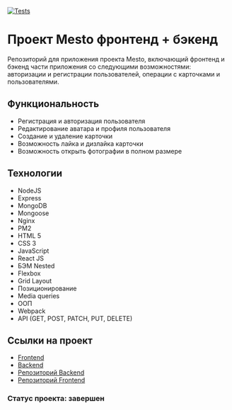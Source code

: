 [![Tests](../../actions/workflows/tests.yml/badge.svg)](./actions/workflows/tests.yml)

# Проект Mesto фронтенд + бэкенд

Репозиторий для приложения проекта Mesto, включающий фронтенд и бэкенд части приложения со следующими возможностями: авторизации и регистрации пользователей, операции с карточками и пользователями.

## Функциональность

* Регистрация и авторизация пользователя
* Редактирование аватара и профиля пользователя
* Создание и удаление карточки
* Возможность лайка и дизлайка карточки
* Возможность открыть фотографии в полном размере

## Технологии

* NodeJS
* Express
* MongoDB
* Mongoose
* Nginx
* PM2
* HTML 5
* CSS 3
* JavaScript
* React JS
* БЭМ Nested
* Flexbox
* Grid Layout
* Позиционирование
* Media queries
* ООП
* Webpack
* API (GET, POST, PATCH, PUT, DELETE)

## Ссылки на проект

* [Frontend](https://mesto.sdlmdev.site/#/)
* [Backend](https://mesto.api.sdlmdev.site/)
* [Репозиторий Backend](https://github.com/sdlmdev/express-mesto-gha)
* [Репозиторий Frontend](https://github.com/sdlmdev/react-mesto-auth)

### Статус проекта: завершен
